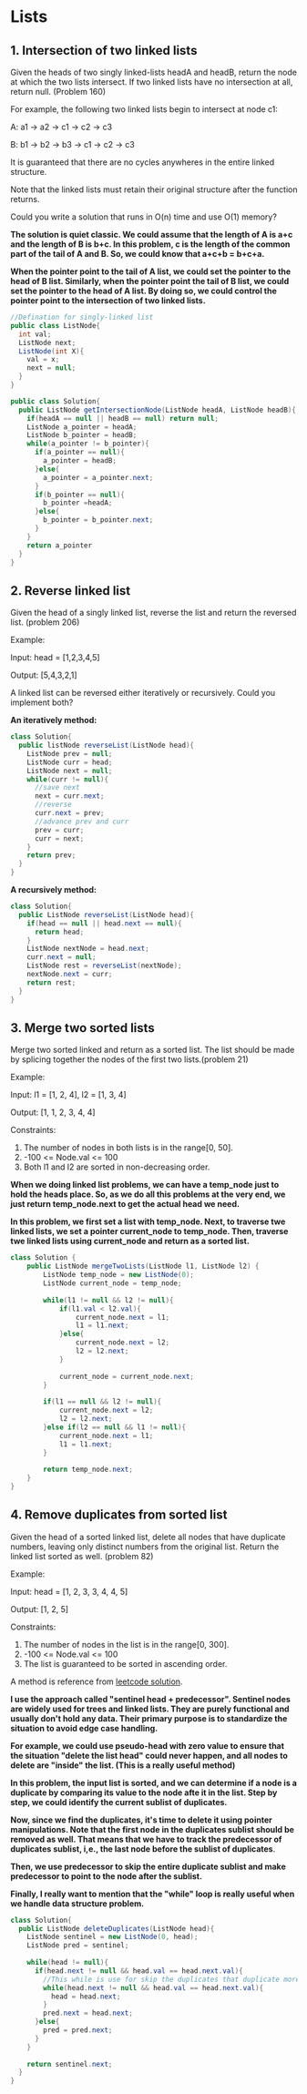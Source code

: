 # Lists

## 1. Intersection of two linked lists

Given the heads of two singly linked-lists headA and headB, return the node at which the two lists intersect. If two linked lists have no intersection at all, return null. (Problem 160)

For example, the following two linked lists begin to intersect at node c1:

A:         	  a1 → a2 → c1 → c2 → c3

B:    b1 → b2 → b3 → c1 → c2 → c3

It is guaranteed that there are no cycles anywheres in the entire linked structure.

Note that the linked lists must retain their original structure after the function returns.

Could you write a solution that runs in O(n) time and use O(1) memory?

**The solution is quiet classic. We could assume that the length of A is a+c and the length of B is b+c. In this problem, c is the length of the common part of the tail of A and B. So, we could know that a+c+b = b+c+a.**

**When the pointer point to the tail of A list, we could set the pointer to the head of B list. Similarly, when the pointer point the tail of B list, we could set the pointer to the head of A list. By doing so, we could control the pointer point to the intersection of two linked lists.**

```java
//Defination for singly-linked list
public class ListNode{
  int val;
  ListNode next;
  ListNode(int X){
    val = x;
    next = null;
  }
}

public class Solution{
  public ListNode getIntersectionNode(ListNode headA, ListNode headB){
    if(headA == null || headB == null) return null;
    ListNode a_pointer = headA;
    ListNode b_pointer = headB;
    while(a_pointer != b_pointer){
      if(a_pointer == null){
        a_pointer = headB;
      }else{
        a_pointer = a_pointer.next;
      }
      if(b_pointer == null){
        b_pointer =headA;
      }else{
        b_pointer = b_pointer.next;
      }
    }
    return a_pointer
  }
}
```



## 2. Reverse linked list

Given the head of a singly linked list, reverse the list and return the reversed list. (problem 206)

Example:

Input: head = [1,2,3,4,5]

Output: [5,4,3,2,1]

A linked list can be reversed either iteratively or recursively. Could you implement both?

**An iteratively method:**

```java
class Solution{
  public listNode reverseList(ListNode head){
    ListNode prev = null;
    ListNode curr = head;
    ListNode next = null;
    while(curr != null){
      //save next
      next = curr.next;
      //reverse
      curr.next = prev;
      //advance prev and curr
      prev = curr;
      curr = next;
    }
    return prev;
  }
}
```

**A recursively method:**

```java
class Solution{
  public ListNode reverseList(ListNode head){
    if(head == null || head.next == null){
      return head;
    }
    ListNode nextNode = head.next;
    curr.next = null;
    ListNode rest = reverseList(nextNode);
    nextNode.next = curr;
    return rest;
  }
}
```

## 3. Merge two sorted lists

Merge two sorted linked and return as a sorted list. The list should be made by splicing together the nodes of the first two lists.(problem 21)

Example:

Input: l1 = [1, 2, 4], l2 = [1, 3, 4]

Output: [1, 1, 2, 3, 4, 4]

Constraints:

1. The number of nodes in both lists is in the range[0, 50].
2. -100 <= Node.val <= 100
3. Both l1 and l2 are sorted in non-decreasing order.

**When we doing linked list problems, we can have a temp_node just to hold the heads place. So, as we do all this problems at the very end, we just return temp_node.next to get the actual head we need.** 

**In this problem, we first set a list with temp_node. Next, to traverse twe linked lists, we set a pointer current_node to temp_node. Then, traverse twe linked lists using current_node and return as a sorted list.**

```java
class Solution {
    public ListNode mergeTwoLists(ListNode l1, ListNode l2) {
        ListNode temp_node = new ListNode(0);
        ListNode current_node = temp_node;
        
        while(l1 != null && l2 != null){
            if(l1.val < l2.val){
                current_node.next = l1;
                l1 = l1.next;
            }else{
                current_node.next = l2;
                l2 = l2.next;
            }
            
            current_node = current_node.next;
        }
        
        if(l1 == null && l2 != null){
            current_node.next = l2;
            l2 = l2.next;
        }else if(l2 == null && l1 != null){
            current_node.next = l1;
            l1 = l1.next;
        }
        
        return temp_node.next;
    }
}
```

## 4. Remove duplicates from sorted list

Given the head of a sorted linked list, delete all nodes that have duplicate numbers, leaving only distinct numbers from the original list. Return the linked list sorted as well. (problem 82)

Example:

Input: head = [1, 2, 3, 3, 4, 4, 5]

Output: [1, 2, 5]

Constraints:

1. The number of nodes in the list is in the range[0, 300].
2. -100 <= Node.val <= 100
3. The list is guaranteed to be sorted in ascending order.

A method is reference from [leetcode solution](https://leetcode.com/problems/remove-duplicates-from-sorted-list-ii/solution/).

**I use the approach called "sentinel head + predecessor". Sentinel nodes are widely used for trees and linked lists. They are purely functional and usually don't hold any data. Their primary purpose is to standardize the situation to avoid edge case handling.**

**For example, we could use pseudo-head with zero value to ensure that the situation "delete the list head" could never happen, and all nodes to delete are "inside" the list. (This is a really useful method)**

**In this problem, the input list is sorted, and we can determine if a node is a duplicate by comparing its value to the node afte it in the list. Step by step, we could identify the current sublist of duplicates.**

**Now, since we find the duplicates, it's time to delete it using pointer manipulations. Note that the first node in the duplicates sublist should be removed as well. That means that we have to track the predecessor of duplicates sublist, i,e., the last node before the sublist of duplicates**.

**Then, we use predecessor to skip the entire duplicate sublist and make predecessor to point to the node after the sublist.**

**Finally, I really want to mention that the "while" loop is really useful when we handle data structure problem.**

```java
class Solution{
  public ListNode deleteDuplicates(ListNode head){
    ListNode sentinel = new ListNode(0, head);
    ListNode pred = sentinel;
    
    while(head != null){
      if(head.next != null && head.val == head.next.val){
        //This while is use for skip the duplicates that duplicate more than two times.
        while(head.next != null && head.val == head.next.val){
          head = head.next;
        }
        pred.next = head.next;
      }else{
        pred = pred.next;
      }
    }
    
    return sentinel.next;
  }
}
```

